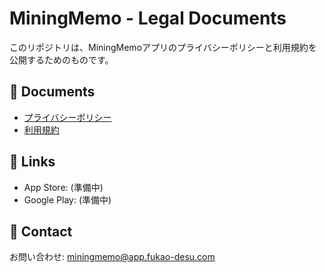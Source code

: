 # MiningMemo - Legal Documents

このリポジトリは、MiningMemoアプリのプライバシーポリシーと利用規約を公開するためのものです。

## 📄 Documents

- [プライバシーポリシー](https://fukao-desu.github.io/mining-memo-policies/privacy-policy.html)
- [利用規約](https://fukao-desu.github.io/mining-memo-policies/terms-of-service.html)

## 🔗 Links

- App Store: (準備中)
- Google Play: (準備中)

## 📧 Contact

お問い合わせ: miningmemo@app.fukao-desu.com
